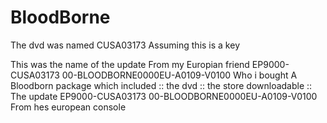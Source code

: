 # BloodBorne
The dvd was named CUSA03173
Assuming this is a key

This was the name of the update From my Europian friend EP9000-CUSA03173 00-BLOODBORNE0000EU-A0109-V0100
Who i bought A Bloodborn package which included 
::  the dvd
::  the store downloadable 
:: The update EP9000-CUSA03173 00-BLOODBORNE0000EU-A0109-V0100 From hes european console

